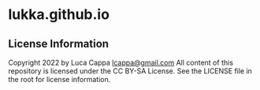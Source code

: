 # lukka.github.io

## **License Information**

Copyright 2022 by Luca Cappa lcappa@gmail.com
All content of this repository is licensed under the CC BY-SA License. See the LICENSE file in the root for license information.
